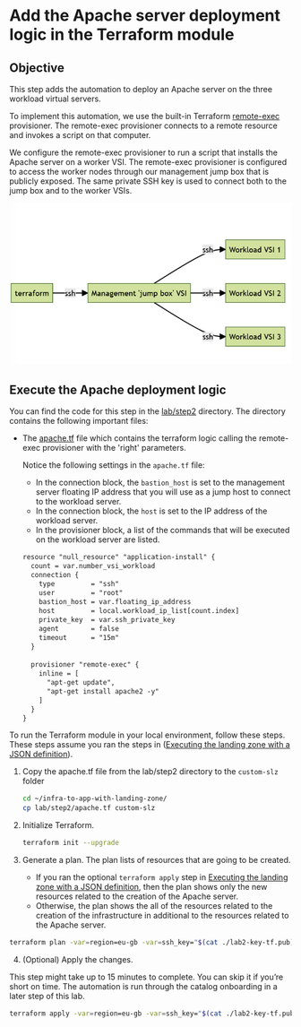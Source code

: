 # Add the Apache server deployment logic in the Terraform module

## Objective

This step adds the automation to deploy an Apache server on the three workload virtual servers.

To implement this automation, we use the built-in Terraform [remote-exec](https://developer.hashicorp.com/terraform/language/resources/provisioners/remote-exec) provisioner. The remote-exec provisioner connects to a remote resource and invokes a script on that computer.

We configure the remote-exec provisioner to run a script that installs the Apache server on a worker VSI. The remote-exec provisioner is configured to access the worker nodes through our management jump box that is publicly exposed. The same private SSH key is used to connect both to the jump box and to the worker VSIs.

![Diagram of the flow through the jump box to the workload VSIs](../images/part-2/media/image21.png)

## Execute the Apache deployment logic 

You can find the code for this step in the [lab/step2](https://github.com/IBM/infra-to-app-with-landing-zone/tree/main/lab/step2) directory. The directory contains the following important files:

- The [apache.tf](https://github.com/IBM/infra-to-app-with-landing-zone/blob/main/lab/step2/apache.tf) file which contains the terraform logic calling the remote-exec provisioner with the 'right' parameters.
   
    Notice the following settings in the `apache.tf` file:

    - In the connection block, the `bastion_host` is set to the management server floating IP address that you will use as a jump host to connect to the workload server.
    - In the connection block, the `host` is set to the IP address of the workload server.
    - In the provisioner block, a list of the commands that will be executed on the workload server are listed.

    ```hcl
    resource "null_resource" "application-install" {
      count = var.number_vsi_workload
      connection {
        type         = "ssh"
        user         = "root"
        bastion_host = var.floating_ip_address
        host         = local.workload_ip_list[count.index]
        private_key  = var.ssh_private_key
        agent        = false
        timeout      = "15m"
      }

      provisioner "remote-exec" {
        inline = [
          "apt-get update",
          "apt-get install apache2 -y"
        ]
      }
    }
    ```

To run the Terraform module in your local environment, follow these steps.  These steps assume you ran the steps in ([Executing the landing zone with a JSON definition](./part2/20-custom-module)).

1.  Copy the apache.tf file from the lab/step2 directory to the `custom-slz` folder

    ```sh
    cd ~/infra-to-app-with-landing-zone/
    cp lab/step2/apache.tf custom-slz
    ```

2.  Initialize Terraform.

    ```sh
    terraform init --upgrade
    ```

3.  Generate a plan. The plan lists of resources that are going to be created. 
    - If you ran the optional `terraform apply` step in [Executing the landing zone with a JSON definition](./part2/20-custom-module), then the plan shows only the new resources related to the creation of the Apache server.
    - Otherwise, the plan shows the all of the resources related to the creation of the infrastructure in additional to the resources related to the Apache server.

  ```sh
  terraform plan -var=region=eu-gb -var=ssh_key="$(cat ./lab2-key-tf.pub)" -var=ssh_private_key="$(cat ./lab2-key-tf)" -var=prefix=<your_initials>-lab2
  ```



4.  (Optional) Apply the changes.

This step might take up to 15 minutes to complete. You can skip it if you’re short on time. The automation is run through the catalog onboarding in a later step of this lab.

  ```sh
  terraform apply -var=region=eu-gb -var=ssh_key="$(cat ./lab2-key-tf.pub)" -var=ssh_private_key="$(cat ./lab2-key-tf)" -var=prefix=<your_initials>-lab2
  ```